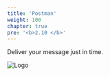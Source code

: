 ```yaml
---
title: 'Postman'
weight: 100
chapter: true
pre: '<b>2.10 </b>'
---
```


Deliver your message just in time.

![Logo](/img/goblin-blupi-postman.png?width=600px)
